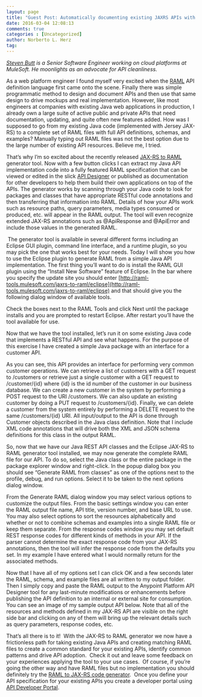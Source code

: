 ```yaml
---
layout: page
title: "Guest Post: Automatically documenting existing JAXRS APIs with RAML"
date: 2016-03-04 12:08:13
comments: true
categories : [Uncategorized]
author: Norberto L. Herz
tag:
---
```


_[Steven Butt](http://twitter.com/@stevenbutt24) is a Senior Software Engineer working on cloud platforms at MuleSoft. He moonlights as an advocate for API cleanliness._

As a web platform engineer I found myself very excited when the [RAML](http://raml.org/) API definition language first came onto the scene. Finally there was simple programmatic method to design and document APIs and then use that same design to drive mockups and real implementation. However, like most engineers at companies with existing Java web applications in production, I already own a large suite of active public and private APIs that need documentation, updating, and quite often new features added. How was I supposed to go from my existing Java code (implemented with Jersey JAX-RS) to a complete set of RAML files with full API definitions, schemas, and examples? Manually typing out RAML files was not the best option due to the large number of existing API resources. Believe me, I tried.

That’s why I’m so excited about the recently released [JAX-RS to RAML](https://github.com/mulesoft/jaxrs-to-raml/) generator tool. Now with a few button clicks I can extract my Java API implementation code into a fully featured RAML specification that can be viewed or edited in the slick [API Designer](https://www.mulesoft.com/platform/api/anypoint-designer) or published as documentation for other developers to help them build their own applications on top of the APIs. The generator works by scanning through your Java code to look for packages and classes that have appropriate RESTful code annotations and then transferring that information into RAML. Details of how your APIs work such as resource paths, query parameters, media types consumed or produced, etc. will appear in the RAML output. The tool will even recognize extended JAX-RS annotations such as @ApiResponse and @ApiError and include those values in the generated RAML.

 The generator tool is available in several different forms including an Eclipse GUI plugin, command line interface, and a runtime plugin, so you may pick the one that works best for your needs. Today I will show you how to use the Eclipse plugin to generate RAML from a simple Java API implementation. The first thing you’ll want to do is install the RAML GUI plugin using the “Install New Software” feature of Eclipse. In the bar where you specify the update site you should enter [http://raml-tools.mulesoft.com/jaxrs-to-raml/eclipse](http://raml-tools.mulesoft.com/jaxrs-to-raml/eclipse) and that should give you the following dialog window of available tools.

Check the boxes next to the RAML Tools and click Next until the package installs and you are prompted to restart Eclipse. After restart you’ll have the tool available for use.

Now that we have the tool installed, let’s run it on some existing Java code that implements a RESTful API and see what happens. For the purpose of this exercise I have created a simple Java package with an interface for a customer API.

As you can see, this API provides an interface for performing very common customer operations. We can retrieve a list of customers with a GET request to /customers or retrieve just a single customer with a GET request to /customer/{id} where {id} is the id number of the customer in our business database. We can create a new customer in the system by performing a POST request to the URI /customers. We can also update an existing customer by doing a PUT request to /customers/{id}. Finally, we can delete a customer from the system entirely by performing a DELETE request to the same /customers/{id} URI. All input/output to the API is done through Customer objects described in the Java class definition. Note that I include XML code annotations that will drive both the XML and JSON schema definitions for this class in the output RAML.

So, now that we have our Java REST API classes and the Eclipse JAX-RS to RAML generator tool installed, we may now generate the complete RAML file for our API. To do so, select the Java class or the entire package in the package explorer window and right-click. In the popup dialog box you should see “Generate RAML from classes” as one of the options next to the profile, debug, and run options. Select it to be taken to the next options dialog window.

From the Generate RAML dialog window you may select various options to customize the output files. From the basic settings window you can enter the RAML output file name, API title, version number, and base URL to use. You may also select options to sort the resources alphabetically and whether or not to combine schemas and examples into a single RAML file or keep them separate. From the response codes window you may set default REST response codes for different kinds of methods in your API. If the parser cannot determine the exact response code from your JAX-RS annotations, then the tool will infer the response code from the defaults you set. In my example I have entered what I would normally return for the associated methods.

Now that I have all of my options set I can click OK and a few seconds later the RAML, schema, and example files are all written to my output folder. Then I simply copy and paste the RAML output to the Anypoint Platform API Designer tool for any last-minute modifications or enhancements before publishing the API definition to an internal or external site for consumption. You can see an image of my sample output API below. Note that all of the resources and methods defined in my JAX-RS API are visible on the right side bar and clicking on any of them will bring up the relevant details such as query parameters, response codes, etc.

That’s all there is to it!  With the JAX-RS to RAML generator we now have a frictionless path for taking existing Java APIs and creating matching RAML files to create a common standard for your existing APIs, identify common patterns and drive API adoption.  Check it out and leave some feedback on your experiences applying the tool to your use cases.  Of course, if you’re going the other way and have RAML files but no implementation you should definitely try the [RAML to JAX-RS code generator](https://github.com/mulesoft/raml-jaxrs-codegen).  Once you define your API specification for your existing APIs you create a developer portal using [API Developer Portal](https://www.mulesoft.com/platform/api/developer-portal).